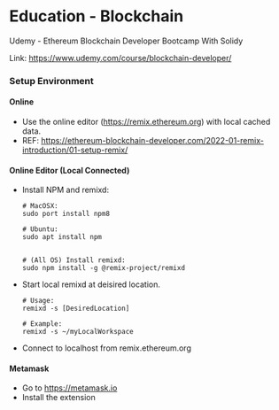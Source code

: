 # Education - Blockchain
Udemy - Ethereum Blockchain Developer Bootcamp With Solidy

Link: https://www.udemy.com/course/blockchain-developer/


### Setup Environment
#### Online
* Use the online editor (https://remix.ethereum.org) with local cached data.
* REF: https://ethereum-blockchain-developer.com/2022-01-remix-introduction/01-setup-remix/

#### Online Editor (Local Connected)
* Install NPM and remixd:
    ```
    # MacOSX:
    sudo port install npm8

    # Ubuntu:
    sudo apt install npm
    

    # (All OS) Install remixd:
    sudo npm install -g @remix-project/remixd
    ```
* Start local remixd at deisired location.
    ```
    # Usage:
    remixd -s [DesiredLocation]

    # Example:
    remixd -s ~/myLocalWorkspace
    ```
* Connect to localhost from remix.ethereum.org

#### Metamask
* Go to https://metamask.io
* Install the extension